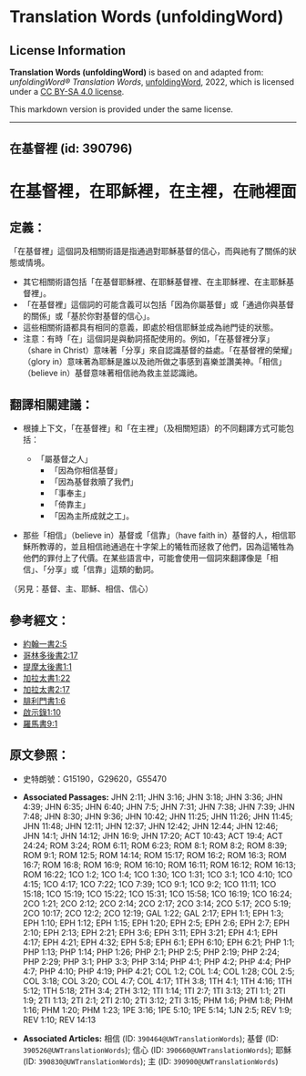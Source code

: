 # Translation Words (unfoldingWord)

## License Information

**Translation Words (unfoldingWord)** is based on and adapted from: _unfoldingWord® Translation Words_, [unfoldingWord](https://unfoldingword.org/utw), 2022, which is licensed under a [CC BY-SA 4.0 license](https://creativecommons.org/licenses/by-sa/4.0/legalcode.en).

This markdown version is provided under the same license.



--------------------------------

## 在基督裡 (id: 390796)

在基督裡，在耶穌裡，在主裡，在祂裡面
==================

定義：
---

「在基督裡」這個詞及相關術語是指通過對耶穌基督的信心，而與祂有了關係的狀態或情境。

* 其它相關術語包括「在基督耶穌裡、在耶穌基督裡、在主耶穌裡、在主耶穌基督裡」。
* 「在基督裡」這個詞的可能含義可以包括「因為你屬基督」或「通過你與基督的關係」或「基於你對基督的信心」。
* 這些相關術語都具有相同的意義，即處於相信耶穌並成為祂門徒的狀態。
* 注意：有時「在」這個詞是與動詞搭配使用的。例如，「在基督裡分享」（share in Christ）意味著「分享」來自認識基督的益處。「在基督裡的榮耀」（glory in）意味著為耶穌是誰以及祂所做之事感到喜樂並讚美神。「相信」（believe in）基督意味著相信祂為救主並認識祂。

翻譯相關建議：
-------

* 根據上下文，「在基督裡」和「在主裡」（及相關短語）的不同翻譯方式可能包括：

    + 「屬基督之人」
        + 「因為你相信基督」
        + 「因為基督救贖了我們」
        + 「事奉主」
        + 「倚靠主」
        + 「因為主所成就之工」。
* 那些「相信」（believe in）基督或「信靠」（have faith in）基督的人，相信耶穌所教導的，並且相信祂通過在十字架上的犧牲而拯救了他們，因為這犧牲為他們的罪付上了代價。在某些語言中，可能會使用一個詞來翻譯像是「相信」、「分享」或「信靠」這類的動詞。

（另見：基督、主、耶穌、相信、信心）

參考經文：
-----

* [約翰一書2:5](https://ref.ly/1John2:5)
* [哥林多後書2:17](https://ref.ly/2Cor2:17)
* [提摩太後書1:1](https://ref.ly/2Tim1:1)
* [加拉太書1:22](https://ref.ly/Gal1:22)
* [加拉太書2:17](https://ref.ly/Gal2:17)
* [腓利門書1:6](https://ref.ly/Phlm1:6)
* [啟示錄1:10](https://ref.ly/Rev1:10)
* [羅馬書9:1](https://ref.ly/Rom9:1)

原文參照：
-----

* 史特朗號：G15190，G29620，G55470

* **Associated Passages:** JHN 2:11; JHN 3:16; JHN 3:18; JHN 3:36; JHN 4:39; JHN 6:35; JHN 6:40; JHN 7:5; JHN 7:31; JHN 7:38; JHN 7:39; JHN 7:48; JHN 8:30; JHN 9:36; JHN 10:42; JHN 11:25; JHN 11:26; JHN 11:45; JHN 11:48; JHN 12:11; JHN 12:37; JHN 12:42; JHN 12:44; JHN 12:46; JHN 14:1; JHN 14:12; JHN 16:9; JHN 17:20; ACT 10:43; ACT 19:4; ACT 24:24; ROM 3:24; ROM 6:11; ROM 6:23; ROM 8:1; ROM 8:2; ROM 8:39; ROM 9:1; ROM 12:5; ROM 14:14; ROM 15:17; ROM 16:2; ROM 16:3; ROM 16:7; ROM 16:8; ROM 16:9; ROM 16:10; ROM 16:11; ROM 16:12; ROM 16:13; ROM 16:22; 1CO 1:2; 1CO 1:4; 1CO 1:30; 1CO 1:31; 1CO 3:1; 1CO 4:10; 1CO 4:15; 1CO 4:17; 1CO 7:22; 1CO 7:39; 1CO 9:1; 1CO 9:2; 1CO 11:11; 1CO 15:18; 1CO 15:19; 1CO 15:22; 1CO 15:31; 1CO 15:58; 1CO 16:19; 1CO 16:24; 2CO 1:21; 2CO 2:12; 2CO 2:14; 2CO 2:17; 2CO 3:14; 2CO 5:17; 2CO 5:19; 2CO 10:17; 2CO 12:2; 2CO 12:19; GAL 1:22; GAL 2:17; EPH 1:1; EPH 1:3; EPH 1:10; EPH 1:12; EPH 1:15; EPH 1:20; EPH 2:5; EPH 2:6; EPH 2:7; EPH 2:10; EPH 2:13; EPH 2:21; EPH 3:6; EPH 3:11; EPH 3:21; EPH 4:1; EPH 4:17; EPH 4:21; EPH 4:32; EPH 5:8; EPH 6:1; EPH 6:10; EPH 6:21; PHP 1:1; PHP 1:13; PHP 1:14; PHP 1:26; PHP 2:1; PHP 2:5; PHP 2:19; PHP 2:24; PHP 2:29; PHP 3:1; PHP 3:3; PHP 3:14; PHP 4:1; PHP 4:2; PHP 4:4; PHP 4:7; PHP 4:10; PHP 4:19; PHP 4:21; COL 1:2; COL 1:4; COL 1:28; COL 2:5; COL 3:18; COL 3:20; COL 4:7; COL 4:17; 1TH 3:8; 1TH 4:1; 1TH 4:16; 1TH 5:12; 1TH 5:18; 2TH 3:4; 2TH 3:12; 1TI 1:14; 1TI 2:7; 1TI 3:13; 2TI 1:1; 2TI 1:9; 2TI 1:13; 2TI 2:1; 2TI 2:10; 2TI 3:12; 2TI 3:15; PHM 1:6; PHM 1:8; PHM 1:16; PHM 1:20; PHM 1:23; 1PE 3:16; 1PE 5:10; 1PE 5:14; 1JN 2:5; REV 1:9; REV 1:10; REV 14:13
* **Associated Articles:** 相信 (ID: `390464@UWTranslationWords`); 基督 (ID: `390526@UWTranslationWords`); 信心 (ID: `390660@UWTranslationWords`); 耶穌 (ID: `390830@UWTranslationWords`); 主 (ID: `390900@UWTranslationWords`)

